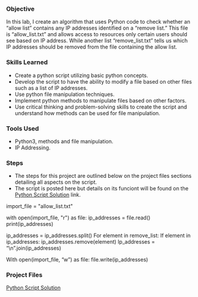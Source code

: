 ### Objective

In this lab, I create an algorithm that uses Python code to check whether an “allow list” contains any IP addresses identified on a “remove list.” This file is “allow_list.txt” and allows access to resources only certain users should see based on IP address. While another list “remove_list.txt” tells us which IP addresses should be removed from the file containing the allow list.

### Skills Learned

- Create a python script utilizing basic python concepts.
- Develop the script to have the ability to modify a file based on other files such as a list of IP addresses.
- Use python file manipulation techniques.
- Implement python methods to manipulate files based on other factors.
- Use critical thinking and problem-solving skills to create the script and understand how methods can be used for file manipulation.

### Tools Used

- Python3, methods and file manipulation.
- IP Addressing.

### Steps
<!-- This is a comment. It won't be rendered on the webpage. drag & drop screenshots here or use imgur and reference them using imgsrc
Every screenshot should have some text explaining what the screenshot is about.
Example below.
*Ref 1: Network Diagram* -->
- The steps for this project are outlined below on the project files sections detailing all aspects on the script.
- The script is posted here but details on its funciont will be found on the [Python Script Solution](https://docs.google.com/document/d/1Vg0n8CG7fo4XjlLtFo3TBdFo_rmdoKl73xO-_W6G3Ok/edit?resourcekey=0-N6RGHlo2MpUrm1qi-0fnfQ) link.

import_file = "allow_list.txt"

with open(import_file, "r") as file:
ip_addresses = file.read()
print(ip_addresses)

ip_addresses = ip_addresses.split()
For element in remove_list:
	If element in ip_addresses:
		ip_addresses.remove(element)
Ip_addresses = “\n”.join(ip_addresses)

With open(import_file, “w”) as file:
	file.write(ip_addresses)



### Project Files

[Python Script Solution](https://docs.google.com/document/d/1Vg0n8CG7fo4XjlLtFo3TBdFo_rmdoKl73xO-_W6G3Ok/edit?resourcekey=0-N6RGHlo2MpUrm1qi-0fnfQ)

